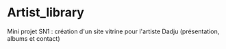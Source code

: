 # Artist_library
Mini projet SN1 : création d'un site vitrine pour l'artiste Dadju (présentation, albums et contact)
